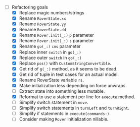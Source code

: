 * [ ] Refactoring goals
    * [x] Replace magic numbers/strings
    * [x] Rename `RoverState.xx`
    * [x] Rename `RoverState.yy`
    * [x] Rename `RoverState.dd`
    * [x] Rename `Rover.init(_:)` `p` parameter
    * [x] Rename `Rover.init(_:)` `s` parameter
    * [x] Rename `go(_:)` `cms` parameter
    * [x] Replace inner `switch` in `go(_:)`
    * [x] Replace outer `switch` in `go(_:)`
    * [x] Replace `pos()` with `CustomStringConvertible`.
    * [x] Get rid of `g(_:)` method, as it seems to be dead.
    * [x] Get rid of tuple in test cases for an actual model.
    * [x] Rename RoverState variable `rs`.
    * [x] Make initialization less depending on force unwraps.
    * [ ] Extract state into something less mutable.
    * [x] Reformat to use a statement per line for `execute` method.
    * [ ] Simplify switch statement in `move`.
    * [ ] Simplify switch statements in `turnLeft` and `turnRight`.
    * [ ] Simplify if statements in `execute(commands:)`.
    * [ ] Consider making `Rover` initialization nillable.
